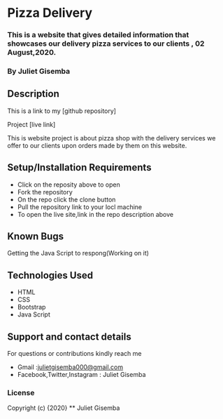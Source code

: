 # Pizza Delivery

### This is a website that gives detailed information that showcases our delivery pizza services to our clients , 02 August,2020.
### By Juliet Gisemba

## Description
This is a link to my [github repository]

Project [live link]

This is website project  is about  pizza shop with the delivery services we offer to our clients upon orders made by them on this website.

## Setup/Installation Requirements
* Click on the reposity above to open
* Fork the repository
* On the repo click the clone button
* Pull the repository link to your locl machine
* To open the live site,link in the repo description above

## Known Bugs
Getting the Java Script to respong(Working on it)

## Technologies Used
* HTML
* CSS
* Bootstrap
* Java Script

## Support and contact details
For questions or contributions kindly reach me
  * Gmail :julietgisemba000@gmail.com
  * Facebook,Twitter,Instagram : Juliet Gisemba

### License
Copyright (c) {2020} ** Juliet Gisemba